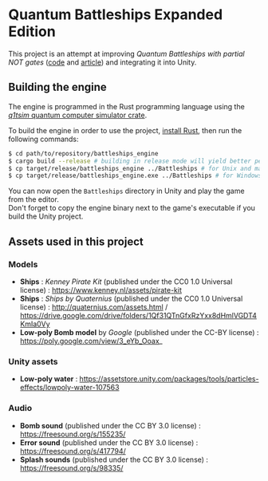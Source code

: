 # Quantum Battleships Expanded Edition

This project is an attempt at improving *Quantum Battleships with partial NOT gates* ([code](https://github.com/Qiskit/qiskit-community-tutorials/blob/master/games/battleships_with_partial_NOT_gates.ipynb) and [article](https://medium.com/qiskit/how-to-program-a-quantum-computer-982a9329ed02)) and integrating it into Unity.



## Building the engine

The engine is programmed in the Rust programming language using the [*q1tsim* quantum computer simulator crate](https://crates.io/crates/q1tsim).

To build the engine in order to use the project, [install Rust](https://www.rust-lang.org/tools/install), then run the following commands:
```bash
$ cd path/to/repository/battleships_engine
$ cargo build --release # building in release mode will yield better performances
$ cp target/release/battleships_engine ../Battleships # for Unix and macOS users
$ cp target/release/battleships_engine.exe ../Battleships # for Windows users
```

You can now open the `Battleships` directory in Unity and play the game from the editor.  
Don't forget to copy the engine binary next to the game's executable if you build the Unity project.  



## Assets used in this project

### Models

* **Ships** : *Kenney Pirate Kit* (published under the CC0 1.0 Universal license) : https://www.kenney.nl/assets/pirate-kit
* **Ships** : *Ships by Quaternius* (published under the CC0 1.0 Universal license) : http://quaternius.com/assets.html / https://drive.google.com/drive/folders/1Qf31QTnGfxRzYxx8dHmlVGDT4KmIa0Vy
* **Low-poly Bomb model** by *Google* (published under the CC-BY license) : https://poly.google.com/view/3_eYb_Ooax_

### Unity assets
* **Low-poly water** : https://assetstore.unity.com/packages/tools/particles-effects/lowpoly-water-107563

### Audio
* **Bomb sound** (published under the CC BY 3.0 license) : https://freesound.org/s/155235/
* **Error sound** (published under the CC BY 3.0 license) : https://freesound.org/s/417794/
* **Splash sounds** (published under the CC BY 3.0 license) : https://freesound.org/s/98335/
